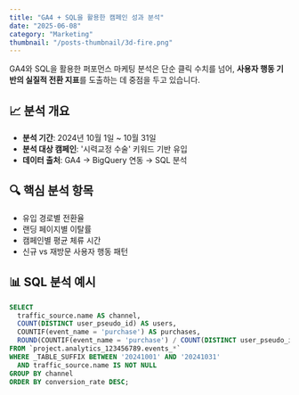 ```yaml
---
title: "GA4 + SQL을 활용한 캠페인 성과 분석"
date: "2025-06-08"
category: "Marketing"
thumbnail: "/posts-thumbnail/3d-fire.png"
---
```


GA4와 SQL을 활용한 퍼포먼스 마케팅 분석은 단순 클릭 수치를 넘어, **사용자 행동 기반의 실질적 전환 지표**를 도출하는 데 중점을 두고 있습니다.

## 📈 분석 개요

- **분석 기간**: 2024년 10월 1일 ~ 10월 31일
- **분석 대상 캠페인**: '시력교정 수술' 키워드 기반 유입
- **데이터 출처**: GA4 → BigQuery 연동 → SQL 분석

## 🔍 핵심 분석 항목

- 유입 경로별 전환율
- 랜딩 페이지별 이탈률
- 캠페인별 평균 체류 시간
- 신규 vs 재방문 사용자 행동 패턴

## 📊 SQL 분석 예시

```sql
SELECT
  traffic_source.name AS channel,
  COUNT(DISTINCT user_pseudo_id) AS users,
  COUNTIF(event_name = 'purchase') AS purchases,
  ROUND(COUNTIF(event_name = 'purchase') / COUNT(DISTINCT user_pseudo_id), 3) AS conversion_rate
FROM `project.analytics_123456789.events_*`
WHERE _TABLE_SUFFIX BETWEEN '20241001' AND '20241031'
  AND traffic_source.name IS NOT NULL
GROUP BY channel
ORDER BY conversion_rate DESC;

```

